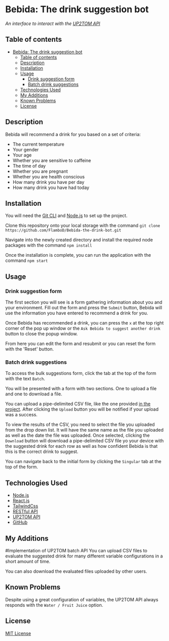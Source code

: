 # Bebida: The drink suggestion bot
_An interface to interact with the [UP2TOM API](https://docs.up2tom.com/)_

## Table of contents
- [Bebida: The drink suggestion bot](#bebida-the-drink-suggestion-bot)
  - [Table of contents](#table-of-contents)
  - [Description](#description)
  - [Installation](#installation)
  - [Usage](#usage)
    - [Drink suggestion form](#drink-suggestion-form)
    - [Batch drink suggestions](#batch-drink-suggestions)
  - [Technologies Used](#technologies-used)
  - [My Additions](#my-additions)
  - [Known Problems](#known-problems)
  - [License](#license)

## Description
Bebida will recommend a drink for you based on a set of criteria:
- The current temperature
- Your gender
- Your age
- Whether you are sensitive to caffeine
- The time of day
- Whether you are pregnant
- Whether you are health conscious
- How many drink you have per day
- How many drink you have had today

## Installation
You will need the [Git CLI](https://git-scm.com/book/en/v2/Getting-Started-The-Command-Line) and [Node.js](https://nodejs.org/en) to set up the project.

Clone this repository onto your local storage with the command 
`git clone https://github.com/FlamboD/Bebida-the-drink-bot.git`

Navigate into the newly created directory and install the required node packages with the command
`npm install`

Once the installation is complete, you can run the application with the command
`npm start`

## Usage

### Drink suggestion form
The first section you will see is a form gathering information about you and your environment. Fill out the form and press the `Submit` button, Bebida will use the information you have entered to recommend a drink for you.

Once Bebida has recommended a drink, you can press the `x` at the top right corner of the pop up window or the `Ask Bebida to suggest another drink` button to close the popup window.

From here you can edit the form and resubmit or you can reset the form with the 'Reset' button.

### Batch drink suggestions
To access the bulk suggestions form, click the tab at the top of the form with the text `Batch`.

You will be presented with a form with two sections. One to upload a file and one to  download a file.

You can upload a pipe-delimited CSV file, like the one provided [in the project](./resources/Drinks.csv). After clicking the `Upload` button you will be notified if your upload was a success.

To view the results of the CSV, you need to select the file you uploaded from the drop down list. It will have the same name as the file you uploaded as well as the date the file was uploaded. Once selected, clicking the `Download` button will download a pipe-delimited CSV file yo your device with the suggested drink for each row as well as how confident Bebida is that this is the correct drink to suggest.

You can navigate back to the initial form by clicking the `Singular` tab at the top of the form.

## Technologies Used
- [Node.js](https://nodejs.org/en)
- [React.js](https://react.dev/)
- [TailwindCss](https://tailwindcss.com/)
- [RESTful API](https://restfulapi.net/)
- [UP2TOM API](https://docs.up2tom.com/)
- [GitHub](https://github.com/)

## My Additions
#Implementation of UP2TOM batch API
You can upload CSV files to evaluate the suggested drink for many different variable configurations in a short amount of time.

You can also download the evaluated files uploaded by other users.

## Known Problems
Despite using a great configuration of variables, the UP2TOM API always responds with the `Water / Fruit Juice` option.

## License
[MIT License](LICENSE)